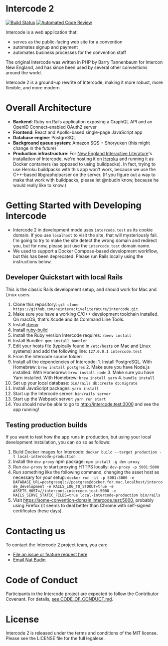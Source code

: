 # Intercode 2

[![Build Status](https://github.com/neinteractiveliterature/intercode/workflows/Docker%20Image%20CI/badge.svg)](https://github.com/neinteractiveliterature/intercode/actions?workflow=Docker+Image+CI)
[![Automated Code Review](https://github.com/neinteractiveliterature/intercode/workflows/Pronto/badge.svg)](https://github.com/neinteractiveliterature/intercode/actions?workflow=Pronto)

Intercode is a web application that:

* serves as the public-facing web site for a convention
* automates signup and payment
* automates business processes for the convention staff

The original Intercode was written in PHP by Barry Tannenbaum for Intercon New England, and has since been used by several other conventions around the world.

Intercode 2 is a ground-up rewrite of Intercode, making it more robust, more flexible, and more modern.

# Overall Architecture

* **Backend**: Ruby on Rails application exposing a GraphQL API and an OpenID Connect-enabled OAuth2 server
* **Frontend**: React and Apollo-based single-page JavaScript app
* **Database engine**: PostgreSQL
* **Background queue system**: Amazon SQS + Shoryuken (this might change in the future)
* **Production infrastructure**: For [New England Interactive Literature](http://interactiveliterature.org)'s installation of Intercode, we're hosting it on [Heroku](https://heroku.com) and running it as Docker containers (as opposed to using buildpacks).  In fact, trying to use Heroku buildpacks with this app won't work, because we use the C++-based libgraphqlparser on the server.  (If you figure out a way to make that work with buildpacks, please let @nbudin know, because he would really like to know.)

# Getting Started with Developing Intercode

* Intercode 2 in development mode uses `intercode.test` as its cookie domain.  If you use `localhost` to visit the site, that will mysteriously fail.  I'm going to try to make the site detect the wrong domain and redirect you, but for now, please just use the `intercode.test` domain name.
* We used to support a Docker Compose-based development workflow, but this has been deprecated.  Please run Rails locally using the instructions below.

## Developer Quickstart with local Rails

This is the classic Rails development setup, and should work for Mac and Linux users.

1. Clone this repository: `git clone https://github.com/neinteractiveliterature/intercode.git`
2. Make sure you have a working C/C++ development toolchain installed.  On macOS, that's Xcode and its Command Line Tools.
3. Install [rbenv](https://github.com/sstephenson/rbenv#readme)
4. Install [ruby-build](https://github.com/sstephenson/ruby-build#readme)
5. Install the Ruby version Intercode requires: `rbenv install`
6. Install Bundler: `gem install bundler`
7. Edit your hosts file (typically found in `/etc/hosts` on Mac and Linux systems) and add the following line: `127.0.0.1 intercode.test`
8. From the Intercode source folder:
  1. Install all the dependencies of Intercode:
    1. Install PostgreSQL. With Homebrew: `brew install postgres`
    2. Make sure you have Node.js installed. With Homebrew: `brew install node`
    3. Make sure you have Yarn installed. With Homebrew: `brew install yarn`
    4. `bundle install`
  2. Set up your local database: `bin/rails db:create db:migrate`
  3. Install JavaScript packages: `yarn install`
  4. Start up the Intercode server: `bin/rails server`
  5. Start up the Webpack server: `yarn run start`
9. You should now be able to go to http://intercode.test:3000 and see the app running!

## Testing production builds

If you want to test how the app runs in production, but using your local development installation, you can do so as follows:

1. Build Docker images for Intercode: `docker build --target production -t local-intercode-production .`
2. Install the `dev-proxy` npm package: `npm install -g dev-proxy`
3. Run `dev-proxy` to start proxying HTTPS locally: `dev-proxy -p 5001:5000`
4. Run something like the following command, changing the asset host as necessary for your setup: `docker run -it -p 5001:3000 -e DATABASE_URL=postgresql://postgres@docker.for.mac.localhost/intercode_development -e RAILS_LOG_TO_STDOUT=true -e ASSETS_HOST=//intercont.intercode.test:5000 -e RAILS_SERVE_STATIC_FILES=true local-intercode-production bin/rails`
5. Visit https://some-convention-domain.intercode.test:5000, probably using Firefox (it seems to deal better than Chrome with self-signed certificates these days).

# Contacting us

To contact the Intercode 2 project team, you can:

* [File an issue or feature request here](https://github.com/neinteractiveliterature/issues)
* [Email Nat Budin](mailto:natbudin@gmail.com).

# Code of Conduct

Participants in the Intercode project are expected to follow the Contributor Covenant.  For details, [see CODE_OF_CONDUCT.md](https://github.com/neinteractiveliterature/intercode/blob/main/CODE_OF_CONDUCT.md).

# License

Intercode 2 is released under the terms and conditions of the MIT license.  Please see the LICENSE file for the full legalese.
